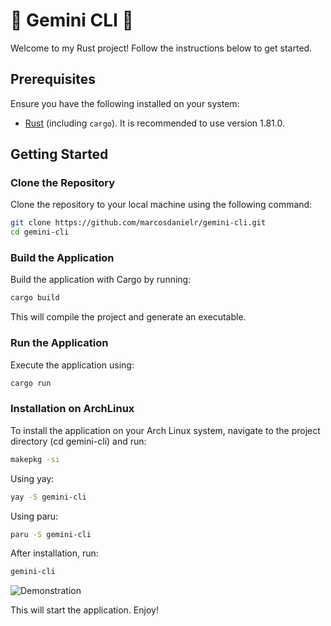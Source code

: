 # 🤖 Gemini CLI 🦀

Welcome to my Rust project! Follow the instructions below to get started.

## Prerequisites

Ensure you have the following installed on your system:

- [Rust](https://www.rust-lang.org/tools/install) (including `cargo`). It is recommended to use version 1.81.0.

## Getting Started

### Clone the Repository

Clone the repository to your local machine using the following command:

```bash
git clone https://github.com/marcosdanielr/gemini-cli.git
cd gemini-cli
```

### Build the Application

Build the application with Cargo by running:

```bash
cargo build
```

This will compile the project and generate an executable.

### Run the Application

Execute the application using:

```bash
cargo run
```

### Installation on ArchLinux
To install the application on your Arch Linux system, navigate to the project directory (cd gemini-cli) and run:
```bash
makepkg -si
```

Using yay:
```bash
yay -S gemini-cli
```

Using paru:
```bash
paru -S gemini-cli
```

After installation, run:
```bash
gemini-cli
```


![Demonstration](https://i.imgur.com/mbVSo4S.png)

This will start the application. Enjoy!  
